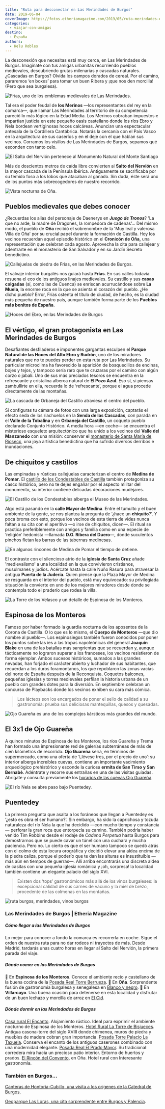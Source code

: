 ```yaml
---
title: "Ruta para desconectar en Las Merindades de Burgos"
date: 2019-06-04
coverImage: https://fotos.etheriamagazine.com/2019/05/ruta-merindades-ojo-guarena.jpg
categories: 
  - viajar-con-amigas
destino: 
  - España
authors: 
  - Kelu Robles
---
```


La desconexión que necesitas está muy cerca, en Las Merindades de Burgos. Imagínate con tus amigas urbanitas recorriendo pueblos medievales, descubriendo grutas milenarias y cascadas naturales. ¿Cascadas en Burgos? Olvida los campos dorados de cereal. Por el camino, pararemos ‘en boxes’ para tomar un buen Ribera y ¡que nos den morcilla! (Pero que sea burgalesa).

![Frías, uno de los emblemas medievales de Las Merindades.](https://fotos.etheriamagazine.com/2019/05/ruta-merindades-pueblo-frias.jpg "Frías, uno de los emblemas medievales de Las Merindades.")

Tal era el poder feudal de **los Merinos** —los representantes del rey en la comarca—, 
que llamar Las Merindades al territorio de su competencia pareció lo más lógico en la 
Edad Media. Los Merinos cobraban impuestos e impartían justicia en este pequeño oasis 
castellano donde los ríos Ebro y Nela bordean vertiginosas hoces calcáreas. Anuncian una 
espectacular antesala de la Cordillera Cantábrica. Notarás la cercanía con el País Vasco 
en la arquitectura de sus caseríos y en el deje con el que hablan sus vecinos. Corramos 
los visillos de Las Merindades de Burgos, sepamos qué esconden con tanto celo. 

![El Salto del Nervión pertenece al Monumento Natural del Monte Santiago](https://fotos.etheriamagazine.com/2019/05/viaje-merindades-salto-nervion.jpg "El Salto del Nervión pertenece al Monumento Natural del Monte Santiago y se encuentra junto a la frontera con Vizcaya y Álava. © Turismo de Burgos")

Más de doscientos metros de caída libre convierten al **Salto del Nervión** en la mayor 
cascada de la Península Ibérica. Antiguamente se sacrificaba por su temido foso a los 
lobos que atacaban al ganado. Sin duda, éste será uno de los puntos más sobrecogedores 
de nuestro recorrido. 

![Vista nocturna de Oña.](https://fotos.etheriamagazine.com/2019/05/ruta-merindades-onas.jpg "Vista nocturna de Oña. © Turismo de Burgos")

## Pueblos medievales que debes conocer

¿Recuerdas los alias del personaje de Daenerys en **_Juego de Tronos_**? 'La que no 
arde, la madre de Dragones, la rompedora de cadenas’… Del mismo modo, el pueblo de 
**Oña** recibió el sobrenombre de la 'Muy leal y valerosa Villa de Oña’ por su crucial 
papel durante la formación de Castilla. Hoy los vecinos recuerdan aquel episodio 
histórico en el **Cronicón de Oña,** una representación que celebran cada agosto. 
Aprovecha la cita para callejear y adentrarte en el monasterio de San Salvador y en su 
Jardín Secreto benedictino. 

![Callejuelas de piedra de Frías, en las Merindades de Burgos.](https://fotos.etheriamagazine.com/2019/05/viaje-merindades-frias.jpg "Nos encantan las callejuelas de Frías.")

El salvaje interior burgalés nos guiará hasta **Frías**. En sus calles todavía resuena 
el eco de los antiguos linajes medievales. Su castillo y sus **casas colgadas** (sí, 
como las de Cuenca) se enriscan acurrucándose sobre **La Muela**, la enorme roca en la 
que se asienta el corazón del pueblo. ¿He dicho pueblo? Error, Frías ostenta el título 
de ciudad, de hecho, es la ciudad más pequeña de nuestro país, aunque también forma 
parte de los **Pueblos más bonitos de España**. 

![Hoces del Ebro, en las Merindades de Burgos](https://fotos.etheriamagazine.com/2019/05/Merindades-burgos-hoces.jpg "¿Te atreves a asomarte por las Hoces del Ebro? © Turismo de Burgos")

## El vértigo, el gran protagonista en Las Merindades de Burgos

Desafiantes desfiladeros e imponentes gargantas esculpen el **Parque Natural de las 
Hoces del Alto Ebro y Rudrón**, uno de los miradores naturales que no te puedes perder 
en esta ruta por Las Merindades. Su particular microclima ha favorecido la aparición de 
bosquecillos de encinas, bojes y tejos, y tampoco sería raro que te cruzaras por el 
camino con algún corzo o jabalí. Uno de sus más preciados tesoros se encuentra en la 
refrescante y cristalina alberca natural de **El Pozo Azul**. Eso sí, si piensas 
zambullirte en ella, recuerda lo de ‘refrescante’, porque el agua procede directamente 
de las montañas. 

![La cascada de Orbaneja del Castillo atraviesa el centro del pueblo.](https://fotos.etheriamagazine.com/2019/05/ruta-merindades-cascada-orbaneja.jpg "La cascada de Orbaneja del Castillo atraviesa el centro del pueblo. © Turismo de Burgos")

Si configuras tu cámara de fotos con una larga exposición, captarás el efecto seda de 
los riachuelos en la **Senda de las Cascadas**, con parada en el **Valle de la 
Tobalina** y en **Orbaneja del Castillo**, un coqueto pueblo declarado Conjunto 
Histórico. A media hora —en coche— se encuentra el misterioso esqueleto arquitectónico 
que ha unido a los vecinos del **Valle del Manzanedo** con una misión: conservar el [monasterio 
de Santa María de Rioseco](http://monasterioderioseco.com/), una joya artística 
benedictina que ha sufrido diversos derribos e inundaciones. 

## De chiquitos y castillos

Las empinadas y rústicas callejuelas caracterizan el centro de **Medina de Pomar**. El [castillo 
de los Condestables de Castilla](http://www.medinadepomar.net/) también protagoniza su 
casco histórico, pero no te dejes engañar por el aspecto militar del monumento, su 
interior contiene delicadas decoraciones mudéjares. 

![El Castillo de los Condestables alberga el Museo de las Merindades.](https://fotos.etheriamagazine.com/2019/05/ruta-merindades-burgos-castillo.jpg "El castillo de los Condestables alberga el Museo de las Merindades. © KR")

Algo está pasando en la **calle Mayor de Medina**. Entre el tumulto y el buen ambiente 
de la gente, se nos plantea la pregunta de ‘¿hace un **chiquito**?’. Y poca broma con 
esto, porque los vecinos de esta tierra de vides nunca faltan a su cita con el aperitivo 
—o irse de chiquitos, dicen—. El ritual se practica preferiblemente con amigos y familia 
como en una especie de ‘religión’ hedonista —llamada **D.O. Ribera del Duero**—, donde 
suculentos pinchos fletan las barras de las tabernas medinesas. 

![En algunos rincones de Medina de Pomar el tiempo de detiene.](https://fotos.etheriamagazine.com/2019/05/ruta-merindades-atrio.jpg "En algunos rincones de Medina de Pomar el tiempo de detiene. © KR")

El contraste con el silencioso atrio de la **iglesia de Santa Cruz** añade 
'medievalismo' a una localidad en la que convivieron cristianos, musulmanes y judíos. 
Acércate hasta la calle Nuño Rasura para atravesar la antigua **Puerta de la Judería**. 
Quien piense que la Plaza Mayor de Medina se resguarda en el interior del pueblo, está 
muy equivocado: su privilegiada situación la convierte en uno de los mejores miradores 
desde donde se contempla todo el praderío que rodea la villa. 

![La Torre de los Velasco y un detalle de Espinosa de los Monteros.](https://fotos.etheriamagazine.com/2019/05/ruta-merindades-espinosa.jpg "La Torre de los Velasco y un detalle de Espinosa de los Monteros. © Turismo de Burgos/KR")

## Espinosa de los Monteros

Famoso por haber formado la guardia nocturna de los aposentos de la Corona de Castilla. 
O lo que es lo mismo, el **Cuerpo de Monteros** —que dio nombre al pueblo—. Los 
espinosiegos también fueron conocidos por poner los puntos sobre las íes a las tropas 
napoleónicas del general **Joaquín Blake** en una de las batallas más sangrientas que se 
recuerdan y, aunque tácticamente no lograron superar a los franceses, los vecinos 
resistieron de forma ejemplar. Ambos sucesos históricos, sumados a las grandes nevadas, 
han forjado el carácter abierto y luchador de sus habitantes, que recuerdan a los duros 
foramontanos, los que repoblaron las zonas vacías del norte de España después de la 
Reconquista. Coquetos balcones, pequeñas iglesias y torres medievales perfilan la 
historia urbana de un pueblo con grandes dotes para la diversión. En septiembre celebran 
un concurso de Playbacks donde los vecinos exhiben su cara más cómica. 

> Los lácteos son los encargados de poner el sello de calidad a su gastronomía: prueba sus 
> deliciosas mantequillas, quesos y quesadas. 

![Ojo Guareña es uno de los complejos kársticos más grandes del mundo.](https://fotos.etheriamagazine.com/2019/05/ruta-merindades-ojo-guarena.jpg "Ojo Guareña es uno de los complejos kársticos más grandes del mundo. © KR")

## El 3x1 de Ojo Guareña

A quince minutos de Espinosa de los Monteros, los ríos Guareña y Trema han formado una 
impresionante red de galerías subterráneas de más de cien kilómetros de recorrido. **Ojo 
Guareña** sería, en términos de supermercado, como una oferta de ‘Llévese tres, por el 
precio de uno’: su interior alberga increíbles cuevas, contiene un importante yacimiento 
arqueológico prehistórico y esconde la curiosa **ermita de San Tirso y San Bernabé**. 
Adéntrate y recorre sus entrañas en una de las visitas guiadas. Abrígate y consulta 
previamente los [horarios de las cuevas Ojo 
Guareña](http://www.merindaddesotoscueva.es/content/cuevas-ojo-guarena). 

![El río Nela se abre paso bajo Puentedey.](https://fotos.etheriamagazine.com/2019/05/ruta-merindades-puentedey.jpg "El río Nela se abre paso bajo Puentedey. © KR")

## Puentedey

La primera pregunta que asalta a los foráneos que llegan a Puentedey es ‘¿esto es obra 
el ser humano?’. Sin embargo, ha sido la caprichosa y tozuda naturaleza del río Nela la 
que ha decidido —con mucho tiempo y constancia— perforar la gran roca que entorpecía su 
camino. También podría haber venido Tim Robbins desde el rodaje de _Cadena Perpetua_ 
hasta Burgos para demostrarnos que se puede cavar un túnel con una cuchara y mucha 
paciencia. Pero no. Lo cierto es que el ser humano tampoco se quedó atrás con el colmo 
de esta locura orográfica y decidió elevar una aldea encima de la piedra caliza, porque 
el poderío que te dan las alturas es insustituible —más aún en tiempos de guerras—. Allí 
arriba encontrarás una discreta aldea de casitas con una pequeña iglesia románica y ¡oh, 
sorpresa! la localidad también contiene un elegante palacio del siglo XVI. 

> Existen dos ‘tops’ gastronómicos más allá de los vinos burgaleses: la excepcional 
> calidad de sus carnes de vacuno y la miel de brezo, procedente de las colmenas en las 
> montañas. 

![ruta burgos, merindades, vinos burgos](https://fotos.etheriamagazine.com/2019/05/ruta-merindades-burgos-vinos.jpg "Vides burgalesas. © Turismo de Burgos.")

### Las Merindades de Burgos | Etheria Magazine

##### Cómo llegar a las Merindades de Burgos

Lo mejor para conocer a fondo la comarca es recorrerla en coche. Sigue el orden de 
nuestra ruta para no dar rodeos ni trayectos de más. Desde Madrid, tardarás unas cuatro 
horas en llegar al Salto del Nervión, la primera parada del viaje. 

##### Dónde comer en las Merindades de Burgos

📌 En **Espinosa de los Monteros**. Conoce el ambiente recio y castellano de la buena 
cocina de la [Posada Real Torre Berrueza](http://www.torreberrueza.es/). 📌 En **Oña**. 
Sorprendente fusión de gastronomía burgalesa y senegalesa en [Blanco y 
negro](http://www.samablancoynegro.com/). 📌 En **Villarcayo**. Una buena ocasión para 
detenerse en esta localidad y disfrutar de un buen lechazo y morcilla de arroz en [El 
Cid](https://www.hoteljimena.es/cidppal.htm). 

##### Dónde dormir en las Merindades de Burgos

[Casa rural El Encanto](http://www.lacasaencanto.es/). Alojamiento rústico. Ideal para 
exprimir el ambiente nocturno de Espinosa de los Monteros. [Hotel Rural La Torre de 
Bisjueces](http://latorredebisjueces.com/es/). Antigua casona-torre del siglo XVIII 
donde chimenea, muros de piedra y muebles de madera cobran gran importancia. [Posada 
Torre Palacio La Taxuela](https://www.lataxuela.com/). Conserva el encanto de los 
antiguos caserones combinado con una modernidad elegante. [Posada Real El Prado 
Mayor](http://www.pradomayor.es/). Su tradicional corredera mira hacia un precioso patio 
interior. Entorno de huertos y prados. [El Rincón del 
Convento](http://www.elrincondelconvento.es/restaurante.html), en Oña. Hotel rural con 
Interesante gastronomía. 

### También en Burgos...

[Canteras de Hontoria-Cubillo, una visita a los orígenes de la Catedral de 
Burgos](https://etheriamagazine.com/2021/08/30/visita-las-canteras-de-hontoria-cubillo-y-la-catedral-de-burgos/). 

[Geoparque Las Loras, una cita sorprendente entre Burgos y 
Palencia](https://etheriamagazine.com/2020/12/23/7-razones-para-visitar-el-geoparque-las-loras-entre-burgos-y-palencia/).
